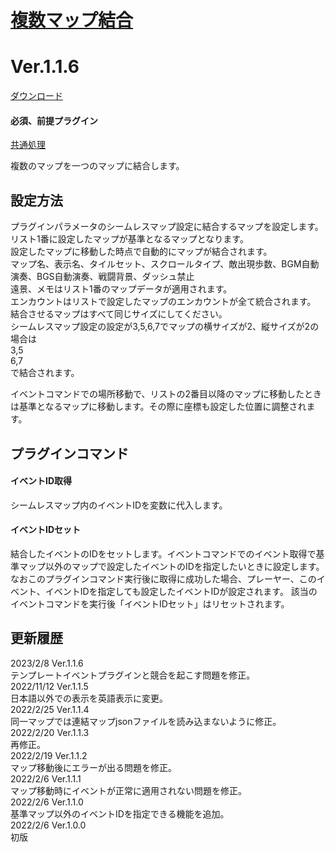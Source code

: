 # [複数マップ結合](https://raw.githubusercontent.com/nuun888/MZ/master/NUUN_SeamlessMap.js)
# Ver.1.1.6
[ダウンロード](https://raw.githubusercontent.com/nuun888/MZ/master/NUUN_SeamlessMap.js)
#### 必須、前提プラグイン
[共通処理](https://github.com/nuun888/MZ/blob/master/README/Base.md)  

複数のマップを一つのマップに結合します。  

## 設定方法
プラグインパラメータのシームレスマップ設定に結合するマップを設定します。  
リスト1番に設定したマップが基準となるマップとなります。  
設定したマップに移動した時点で自動的にマップが結合されます。  
マップ名、表示名、タイルセット、スクロールタイプ、敵出現歩数、BGM自動演奏、BGS自動演奏、戦闘背景、ダッシュ禁止  
遠景、メモはリスト1番のマップデータが適用されます。  
エンカウントはリストで設定したマップのエンカウントが全て統合されます。  
結合させるマップはすべて同じサイズにしてください。  
シームレスマップ設定の設定が3,5,6,7でマップの横サイズが2、縦サイズが2の場合は  
3,5  
6,7  
で結合されます。  

イベントコマンドでの場所移動で、リストの2番目以降のマップに移動したときは基準となるマップに移動します。その際に座標も設定した位置に調整されます。 

## プラグインコマンド
#### イベントID取得
シームレスマップ内のイベントIDを変数に代入します。  

#### イベントIDセット
結合したイベントのIDをセットします。イベントコマンドでのイベント取得で基準マップ以外のマップで設定したイベントのIDを指定したいときに設定します。  
なおこのプラグインコマンド実行後に取得に成功した場合、プレーヤー、このイベント、イベントIDを指定しても設定したイベントIDが設定されます。
該当のイベントコマンドを実行後「イベントIDセット」はリセットされます。

## 更新履歴
2023/2/8 Ver.1.1.6  
テンプレートイベントプラグインと競合を起こす問題を修正。  
2022/11/12 Ver.1.1.5  
日本語以外での表示を英語表示に変更。  
2022/2/25 Ver.1.1.4  
同一マップでは連結マップjsonファイルを読み込まないように修正。  
2022/2/20 Ver.1.1.3  
再修正。  
2022/2/19 Ver.1.1.2  
マップ移動後にエラーが出る問題を修正。  
2022/2/6 Ver.1.1.1  
マップ移動時にイベントが正常に適用されない問題を修正。  
2022/2/6 Ver.1.1.0  
基準マップ以外のイベントIDを指定できる機能を追加。  
2022/2/6 Ver.1.0.0  
初版  
